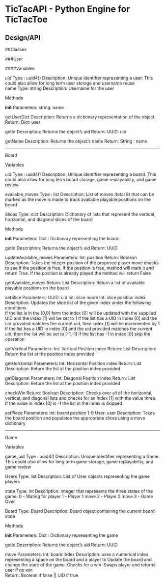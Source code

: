# TicTacAPI - Python Engine for TicTacToe
## Design/API

 
##Classes
 
###User
 
####Variables
 
uid
Type : uuid4() 
Description: Unique identifier representing a user. This could also allow for long term user storage and username reuse    
name
    Type: string
    Description: Username for the user
 
 
Methods
 
__init__
    Parameters:
 string: name
 
getUserDict
    Description: Returns a dictionary representation of the object.
    Return:
        Dict: user
 
 
getId
Description: Returns the object’s uid
    Return:
        UUID: uid
 
getName
Description: Returns the object’s name
    Return:
        String : name
 
 ----------------------------------------------------------
 
 
 
Board
 
Variables
 
uid
Type : uuid4() 
Description: Unique identifier representing a board. This could also allow for long term 
board storage, game replayability, and game review
 
available_moves
Type : list 
Description: List of moves (total 9) that can be marked as the move is made to 
track available playable positions on the board
 
Slices
    Type: dict
    Description: Dictionary of lists that represent the vertical, horizontal, and diagonal slices 
            of the board
 
Methods
 
__init__
Parameters:
 Dict : Dictionary representing the board 
 
getId
Description: Returns the object’s uid
    Return:
        UUID
 
 
 
updateAvailable_moves
    Parameters:
        Int: position
    Return:
        Boolean 
    Description:
        Takes the integer position of the proposed player move checks to see if the 
position is free. If the position is free, method will mark it and return True. If the 
position is already played the method will return False
    
getAvailable_moves
    Return:
        List
    Description:
        Return a list of available playable positions on the board
 
setSlice
    Parameters:
        UUID: uid
        Int: slice mode
        Int: slice position index
    Description:
        Updates the slice list of the given index under the following conditions    
If the list is in the [0,0] form the index [0] will be updated with the supplied UID and the index [1] will be set to 1
If the list has a UID in index [0] and the uid provided matches the current uid, then index [1] will be incremented by 1
If the list has a UID in index [0] and the uid provided matches the current uid, then the list will be set to [-1,-1]
If the list has -1 in index [0] skip the operation
    
 
getVertical
    Parameters:
        Int: Vertical Position index
Return:
List
Description:
Return the list at the position index provided
 
getHorizontal
    Parameters:
        Int: Horizontal Position index
Return:
List
Description:
Return the list at the position index provided
 
getDiagonal
    Parameters:
        Int: Diagonal Position index
Return:
List
Description:
Return the list at the position index provided
 
 
 
checkWin
    Return:
        Boolean
    Description:
        Checks over all of the horizontal, vertical, and diagonal lists and checks for an 
Index [1] with the value three. If the value in index [0] is -1 the list in the index is skipped
 
 
 
setPiece
    Parameters: 
Int:  board position 1-9
User: user
    Description:
        Takes the board position and populates the appropriate slices using a move 
dictionary
 
 
---------------------------------
 
Game
 
Variables
 
game_uid
Type : uuid4() 
Description: Unique identifier representing a Game. This could also allow for long term 
game storage, game replayability, and game review
 
Users
    Type: list
    Description: List of User objects representing the game players
 
state
    Type: int
    Description: Integer that represents the three states of the game:
        0 - Wating for player
        1 - Player 1 move
        2 - Player 2 move
        3 - Game Over
 
Board
    Type: Board
    Description: Board object containing the current board state
 
 
Methods
 
__init__
Parameters:
 Dict : Dictionary representing the game
 
getId
Description: Returns the object’s uid
    Return:
        UUID
 
move
    Parameters: 
        Int: board index
    Description: uses a numerical index representing a space on the board and a player to                 Update the board and change the state of the game. Checks for a win. Swaps player 
        and returns user if no win     
Return:
        Boolean if false || UID if true
